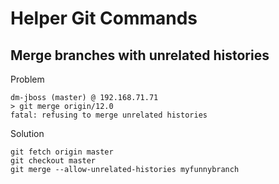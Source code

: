 # Helper Git Commands

## Merge branches with unrelated histories

Problem

```shell
dm-jboss (master) @ 192.168.71.71
> git merge origin/12.0
fatal: refusing to merge unrelated histories
```

Solution

```shell
git fetch origin master
git checkout master
git merge --allow-unrelated-histories myfunnybranch
```